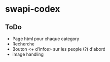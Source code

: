 # swapi-codex

## ToDo

- Page html pour chaque category
- Recherche
- Bouton <+ d'infos> sur les people (?) d'abord
- image handling

